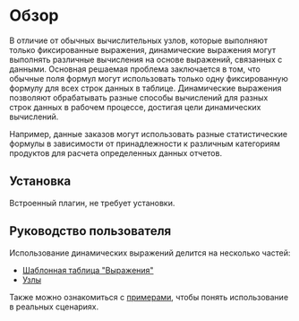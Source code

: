 # Обзор

<PluginInfo name="workflow-dynamic-calculation" link="/handbook/workflow/plugins/dynamic-calculation"></PluginInfo>

В отличие от обычных вычислительных узлов, которые выполняют только фиксированные выражения, динамические выражения могут выполнять различные вычисления на основе выражений, связанных с данными. Основная решаемая проблема заключается в том, что обычные поля формул могут использовать только одну фиксированную формулу для всех строк данных в таблице. Динамические выражения позволяют обрабатывать разные способы вычислений для разных строк данных в рабочем процессе, достигая цели динамических вычислений.

Например, данные заказов могут использовать разные статистические формулы в зависимости от принадлежности к различным категориям продуктов для расчета определенных данных отчетов.

## Установка

Встроенный плагин, не требует установки.

## Руководство пользователя

Использование динамических выражений делится на несколько частей:

- [Шаблонная таблица "Выражения"](./collection.md)
- [Узлы](./node.md)

Также можно ознакомиться с [примерами](./example.md), чтобы понять использование в реальных сценариях.